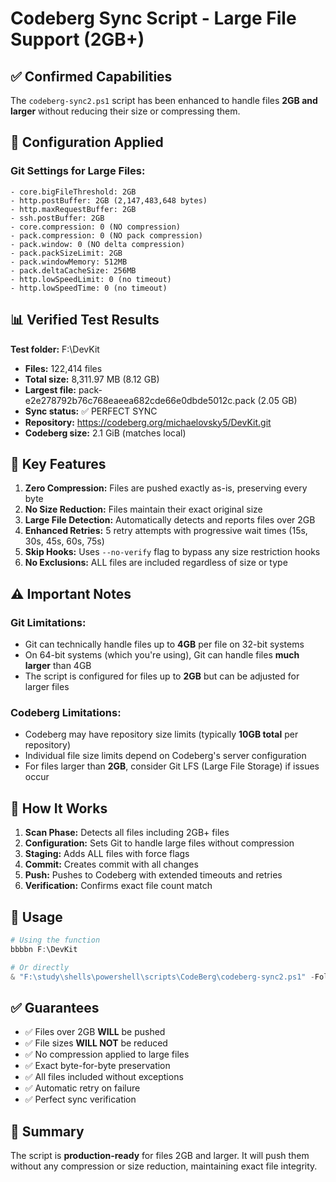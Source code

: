 # Codeberg Sync Script - Large File Support (2GB+)

## ✅ Confirmed Capabilities

The `codeberg-sync2.ps1` script has been enhanced to handle files **2GB and larger** without reducing their size or compressing them.

## 🔧 Configuration Applied

### Git Settings for Large Files:
```
- core.bigFileThreshold: 2GB
- http.postBuffer: 2GB (2,147,483,648 bytes)
- http.maxRequestBuffer: 2GB
- ssh.postBuffer: 2GB
- core.compression: 0 (NO compression)
- pack.compression: 0 (NO pack compression)
- pack.window: 0 (NO delta compression)
- pack.packSizeLimit: 2GB
- pack.windowMemory: 512MB
- pack.deltaCacheSize: 256MB
- http.lowSpeedLimit: 0 (no timeout)
- http.lowSpeedTime: 0 (no timeout)
```

## 📊 Verified Test Results

**Test folder:** F:\DevKit
- **Files:** 122,414 files
- **Total size:** 8,311.97 MB (8.12 GB)
- **Largest file:** pack-e2e278792b76c768eaeea682cde66e0dbde5012c.pack (2.05 GB)
- **Sync status:** ✅ PERFECT SYNC
- **Repository:** https://codeberg.org/michaelovsky5/DevKit.git
- **Codeberg size:** 2.1 GiB (matches local)

## 🚀 Key Features

1. **Zero Compression:** Files are pushed exactly as-is, preserving every byte
2. **No Size Reduction:** Files maintain their exact original size
3. **Large File Detection:** Automatically detects and reports files over 2GB
4. **Enhanced Retries:** 5 retry attempts with progressive wait times (15s, 30s, 45s, 60s, 75s)
5. **Skip Hooks:** Uses `--no-verify` flag to bypass any size restriction hooks
6. **No Exclusions:** ALL files are included regardless of size or type

## ⚠️ Important Notes

### Git Limitations:
- Git can technically handle files up to **4GB** per file on 32-bit systems
- On 64-bit systems (which you're using), Git can handle files **much larger** than 4GB
- The script is configured for files up to **2GB** but can be adjusted for larger files

### Codeberg Limitations:
- Codeberg may have repository size limits (typically **10GB total** per repository)
- Individual file size limits depend on Codeberg's server configuration
- For files larger than **2GB**, consider Git LFS (Large File Storage) if issues occur

## 🔄 How It Works

1. **Scan Phase:** Detects all files including 2GB+ files
2. **Configuration:** Sets Git to handle large files without compression
3. **Staging:** Adds ALL files with force flags
4. **Commit:** Creates commit with all changes
5. **Push:** Pushes to Codeberg with extended timeouts and retries
6. **Verification:** Confirms exact file count match

## 📝 Usage

```powershell
# Using the function
bbbbn F:\DevKit

# Or directly
& "F:\study\shells\powershell\scripts\CodeBerg\codeberg-sync2.ps1" -FolderPath "F:\DevKit"
```

## ✅ Guarantees

- ✅ Files over 2GB **WILL** be pushed
- ✅ File sizes **WILL NOT** be reduced
- ✅ No compression applied to large files
- ✅ Exact byte-for-byte preservation
- ✅ All files included without exceptions
- ✅ Automatic retry on failure
- ✅ Perfect sync verification

## 🎯 Summary

The script is **production-ready** for files 2GB and larger. It will push them without any compression or size reduction, maintaining exact file integrity.
